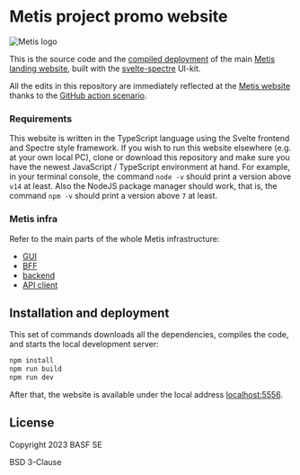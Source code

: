 # Metis project promo website

![Metis logo](https://github.com/tilde-lab/metis.science/blob/master/src/assets/img/metis.svg "Metis.Science")

This is the source code and the [compiled deployment](https://github.com/tilde-lab/metis.science/tree/gh-pages) of the main [Metis landing website](https://metis.science), built with the [svelte-spectre](https://kit.metis.science) UI-kit.

All the edits in this repository are immediately reflected at the [Metis website](https://metis.science) thanks to the [GitHub action scenario](https://github.com/tilde-lab/metis.science/tree/master/.github).


### Requirements

This website is written in the TypeScript language using the Svelte frontend and Spectre style framework. If you wish to run this website elsewhere (e.g. at your own local PC), clone or download this repository and make sure you have the newest JavaScript / TypeScript environment at hand. For example, in your terminal console, the command `node -v` should print a version above `v14` at least. Also the NodeJS package manager should work, that is, the command `npm -v` should print a version above `7` at least.


### Metis infra

Refer to the main parts of the whole Metis infrastructure:

- [GUI](https://github.com/basf/metis-gui)
- [BFF](https://github.com/basf/metis-bff)
- [backend](https://github.com/basf/metis-backend)
- [API client](https://github.com/tilde-lab/metis-client)


## Installation and deployment

This set of commands downloads all the dependencies, compiles the code, and starts the local development server:

```bash
npm install
npm run build
npm run dev
```

After that, the website is available under the local address [localhost:5556](http://localhost:5556).


## License

Copyright 2023 BASF SE

BSD 3-Clause
